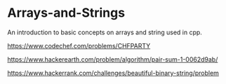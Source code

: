 # Arrays-and-Strings
An introduction to basic concepts on arrays and string used in cpp.

https://www.codechef.com/problems/CHFPARTY

https://www.hackerearth.com/problem/algorithm/pair-sum-1-0062d9ab/

https://www.hackerrank.com/challenges/beautiful-binary-string/problem
